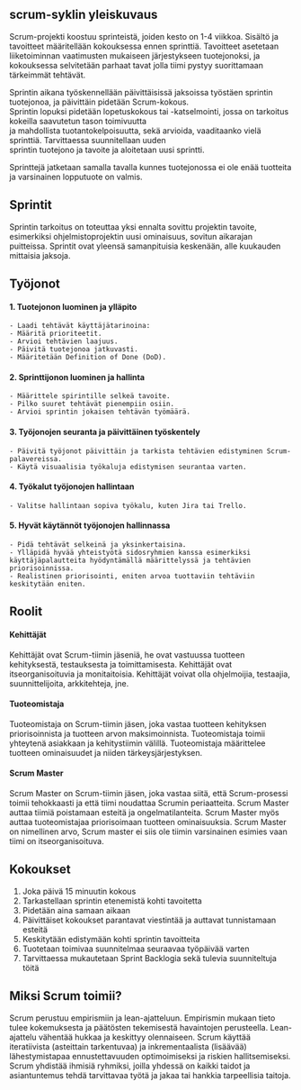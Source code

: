 
## scrum-syklin yleiskuvaus

Scrum-projekti koostuu sprinteistä, joiden kesto on 1-4 viikkoa. Sisältö ja tavoitteet määritellään kokouksessa ennen 
sprinttiä. Tavoitteet asetetaan liiketoiminnan vaatimusten mukaiseen järjestykseen tuotejonoksi, ja kokouksessa selvitetään 
parhaat tavat jolla tiimi pystyy suorittamaan tärkeimmät tehtävät.

Sprintin aikana työskennellään päivittäisissä jaksoissa työstäen sprintin tuotejonoa, ja päivittäin pidetään Scrum-kokous.  
Sprintin lopuksi pidetään lopetuskokous tai -katselmointi, jossa on tarkoitus kokeilla saavutetun tason toimivuutta  
ja mahdollista tuotantokelpoisuutta, sekä arvioida, vaaditaanko vielä sprinttiä. Tarvittaessa suunnitellaan uuden  
sprintin tuotejono ja tavoite ja aloitetaan uusi sprintti.

Sprinttejä jatketaan samalla tavalla kunnes tuotejonossa ei ole enää tuotteita ja varsinainen lopputuote on valmis.

## Sprintit

Sprintin tarkoitus on toteuttaa yksi ennalta sovittu projektin tavoite, esimerkiksi ohjelmistoprojektin uusi ominaisuus, sovitun aikarajan puitteissa. Sprintit ovat yleensä samanpituisia keskenään, alle kuukauden mittaisia jaksoja.

## Työjonot
#### 1. Tuotejonon luominen ja ylläpito

    - Laadi tehtävät käyttäjätarinoina:
    - Määritä prioriteetit.
    - Arvioi tehtävien laajuus.
    - Päivitä tuotejonoa jatkuvasti.
    - Määritetään Definition of Done (DoD).

#### 2. Sprinttijonon luominen ja hallinta

    - Määrittele spirintille selkeä tavoite.
    - Pilko suuret tehtävät pienempiin osiin.
    - Arvioi sprintin jokaisen tehtävän työmäärä.

#### 3. Työjonojen seuranta ja päivittäinen työskentely

    - Päivitä työjonot päivittäin ja tarkista tehtävien edistyminen Scrum-palavereissa.
    - Käytä visuaalisia työkaluja edistymisen seurantaa varten.

#### 4. Työkalut työjonojen hallintaan

    - Valitse hallintaan sopiva työkalu, kuten Jira tai Trello.

#### 5. Hyvät käytännöt työjonojen hallinnassa

    - Pidä tehtävät selkeinä ja yksinkertaisina.
    - Ylläpidä hyvää yhteistyötä sidosryhmien kanssa esimerkiksi käyttäjäpalautteita hyödyntämällä määrittelyssä ja tehtävien priorisoinnissa.
    - Realistinen priorisointi, eniten arvoa tuottaviin tehtäviin keskitytään eniten.

## Roolit

#### Kehittäjät
Kehittäjät ovat Scrum-tiimin jäseniä, he ovat vastuussa tuotteen kehityksestä, testauksesta ja toimittamisesta. Kehittäjät ovat itseorganisoituvia ja monitaitoisia. Kehittäjät voivat olla ohjelmoijia, testaajia, suunnittelijoita, arkkitehteja, jne.

#### Tuoteomistaja
Tuoteomistaja on Scrum-tiimin jäsen, joka vastaa tuotteen kehityksen priorisoinnista ja tuotteen arvon maksimoinnista. Tuoteomistaja toimii yhteytenä asiakkaan ja kehitystiimin välillä. Tuoteomistaja määrittelee tuotteen ominaisuudet ja niiden tärkeysjärjestyksen.

#### Scrum Master
Scrum Master on Scrum-tiimin jäsen, joka vastaa siitä, että Scrum-prosessi toimii tehokkaasti ja että tiimi noudattaa Scrumin periaatteita. Scrum Master auttaa tiimiä poistamaan esteitä ja ongelmatilanteita. Scrum Master myös auttaa tuoteomistajaa priorisoimaan tuotteen ominaisuuksia. Scrum Master on nimellinen arvo, Scrum master ei siis ole tiimin varsinainen esimies vaan tiimi on itseorganisoituva.

## Kokoukset

1. Joka päivä 15 minuutin kokous
2. Tarkastellaan sprintin etenemistä kohti tavoitetta
3. Pidetään aina samaan aikaan
4. Päivittäiset kokoukset parantavat viestintää ja auttavat tunnistamaan esteitä
5. Keskitytään edistymään kohti sprintin tavoitteita
6. Tuotetaan toimivaa suunnitelmaa seuraavaa työpäivää varten
7. Tarvittaessa mukautetaan Sprint Backlogia sekä tulevia suunniteltuja töitä

## Miksi Scrum toimii?

Scrum perustuu empirismiin ja lean-ajatteluun. Empirismin mukaan tieto tulee kokemuksesta ja
päätösten tekemisestä havaintojen perusteella. Lean-ajattelu vähentää hukkaa ja keskittyy
olennaiseen.
Scrum käyttää iteratiivista (asteittain tarkentuvaa) ja inkrementaalista (lisäävää)
lähestymistapaa ennustettavuuden optimoimiseksi ja riskien hallitsemiseksi. Scrum yhdistää
ihmisiä ryhmiksi, joilla yhdessä on kaikki taidot ja asiantuntemus tehdä tarvittavaa työtä ja jakaa
tai hankkia tarpeellisia taitoja.